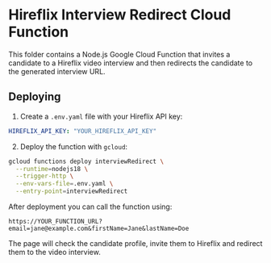 # Hireflix Interview Redirect Cloud Function

This folder contains a Node.js Google Cloud Function that invites a candidate to a Hireflix video interview and then redirects the candidate to the generated interview URL.

## Deploying

1. Create a `.env.yaml` file with your Hireflix API key:

```yaml
HIREFLIX_API_KEY: "YOUR_HIREFLIX_API_KEY"
```

2. Deploy the function with `gcloud`:

```bash
gcloud functions deploy interviewRedirect \
  --runtime=nodejs18 \
  --trigger-http \
  --env-vars-file=.env.yaml \
  --entry-point=interviewRedirect
```

After deployment you can call the function using:

```
https://YOUR_FUNCTION_URL?email=jane@example.com&firstName=Jane&lastName=Doe
```

The page will check the candidate profile, invite them to Hireflix and redirect them to the video interview.
